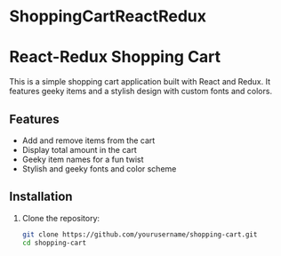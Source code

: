 # ShoppingCartReactRedux

# React-Redux Shopping Cart

This is a simple shopping cart application built with React and Redux. It features geeky items and a stylish design with custom fonts and colors.

## Features

- Add and remove items from the cart
- Display total amount in the cart
- Geeky item names for a fun twist
- Stylish and geeky fonts and color scheme

## Installation

1. Clone the repository:
   ```bash
   git clone https://github.com/yourusername/shopping-cart.git
   cd shopping-cart
